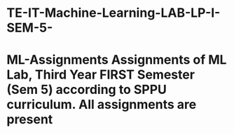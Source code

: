 # TE-IT-Machine-Learning-LAB-LP-I-SEM-5-
# ML-Assignments Assignments of ML Lab, Third Year FIRST Semester (Sem 5) according to SPPU curriculum.  All assignments are present 
